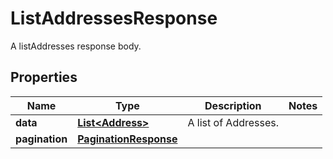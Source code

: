 

# ListAddressesResponse

A listAddresses response body.
## Properties

Name | Type | Description | Notes
------------ | ------------- | ------------- | -------------
**data** | [**List&lt;Address&gt;**](Address.md) | A list of Addresses. | 
**pagination** | [**PaginationResponse**](PaginationResponse.md) |  | 



